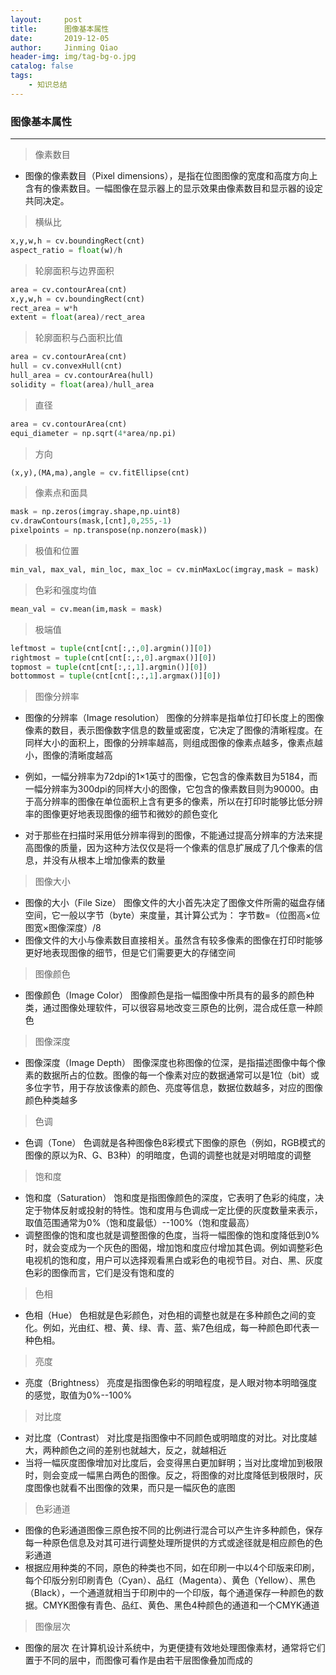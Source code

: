 ```yaml
---
layout:     post
title:      图像基本属性
date:       2019-12-05
author:     Jinming Qiao
header-img: img/tag-bg-o.jpg
catalog: false
tags:
    - 知识总结
---
```

### 图像基本属性

---



> 像素数目

- 图像的像素数目（Pixel dimensions），是指在位图图像的宽度和高度方向上含有的像素数目。一幅图像在显示器上的显示效果由像素数目和显示器的设定共同决定。



>  横纵比

```python
x,y,w,h = cv.boundingRect(cnt)
aspect_ratio = float(w)/h
```



> 轮廓面积与边界面积

```python
area = cv.contourArea(cnt)
x,y,w,h = cv.boundingRect(cnt)
rect_area = w*h
extent = float(area)/rect_area
```



> 轮廓面积与凸面积比值

```python
area = cv.contourArea(cnt)
hull = cv.convexHull(cnt)
hull_area = cv.contourArea(hull)
solidity = float(area)/hull_area
```



> 直径

```python
area = cv.contourArea(cnt)
equi_diameter = np.sqrt(4*area/np.pi)
```



> 方向

```python
(x,y),(MA,ma),angle = cv.fitEllipse(cnt)
```



> 像素点和面具

```python
mask = np.zeros(imgray.shape,np.uint8)
cv.drawContours(mask,[cnt],0,255,-1)
pixelpoints = np.transpose(np.nonzero(mask))
```



> 极值和位置

```python
min_val, max_val, min_loc, max_loc = cv.minMaxLoc(imgray,mask = mask)
```



> 色彩和强度均值

```python
mean_val = cv.mean(im,mask = mask)
```



> 极端值

```python
leftmost = tuple(cnt[cnt[:,:,0].argmin()][0])
rightmost = tuple(cnt[cnt[:,:,0].argmax()][0])
topmost = tuple(cnt[cnt[:,:,1].argmin()][0])
bottommost = tuple(cnt[cnt[:,:,1].argmax()][0])
```



> 图像分辨率

- 图像的分辨率（Image resolution） 图像的分辨率是指单位打印长度上的图像像素的数目，表示图像数字信息的数量或密度，它决定了图像的清晰程度。在同样大小的面积上，图像的分辨率越高，则组成图像的像素点越多，像素点越小，图像的清晰度越高

- 例如，一幅分辨率为72dpi的1×1英寸的图像，它包含的像素数目为5184，而一幅分辨率为300dpi的同样大小的图像，它包含的像素数目则为90000。由于高分辨率的图像在单位面积上含有更多的像素，所以在打印时能够比低分辨率的图像更好地表现图像的细节和微妙的颜色变化

- 对于那些在扫描时采用低分辨率得到的图像，不能通过提高分辨率的方法来提高图像的质量，因为这种方法仅仅是将一个像素的信息扩展成了几个像素的信息，并没有从根本上增加像素的数量

  

> 图像大小

- 图像的大小（File Size） 图像文件的大小首先决定了图像文件所需的磁盘存储空间，它一般以字节（byte）来度量，其计算公式为： 字节数=（位图高×位图宽×图像深度）/8 
- 图像文件的大小与像素数目直接相关。虽然含有较多像素的图像在打印时能够更好地表现图像的细节，但是它们需要更大的存储空间



> 图像颜色

- 图像颜色（Image Color） 图像颜色是指一幅图像中所具有的最多的颜色种类，通过图像处理软件，可以很容易地改变三原色的比例，混合成任意一种颜色



> 图像深度

- 图像深度（Image Depth） 图像深度也称图像的位深，是指描述图像中每个像素的数据所占的位数。图像的每一个像素对应的数据通常可以是1位（bit）或多位字节，用于存放该像素的颜色、亮度等信息，数据位数越多，对应的图像颜色种类越多



> 色调

- 色调（Tone） 色调就是各种图像色8彩模式下图像的原色（例如，RGB模式的图像的原以为R、G、B3种）的明暗度，色调的调整也就是对明暗度的调整



> 饱和度

- 饱和度（Saturation） 饱和度是指图像颜色的深度，它表明了色彩的纯度，决定于物体反射或投射的特性。饱和度用与色调成一定比便的灰度数量来表示，取值范围通常为0%（饱和度最低）--100%（饱和度最高）
- 调整图像的饱和度也就是调整图像的色度，当将一幅图像的饱和度降低到0%时，就会变成为一个灰色的图偈，增加饱和度应付增加其色调。例如调整彩色电视机的饱和度，用户可以选择观看黑白或彩色的电视节目。对白、黑、灰度色彩的图像而言，它们是没有饱和度的



> 色相

- 色相（Hue） 色相就是色彩颜色，对色相的调整也就是在多种颜色之间的变化。例如，光由红、橙、黄、绿、青、蓝、紫7色组成，每一种颜色即代表一种色相。



> 亮度

- 亮度（Brightness） 亮度是指图像色彩的明暗程度，是人眼对物本明暗强度的感觉，取值为0%--100%



> 对比度

- 对比度（Contrast） 对比度是指图像中不同颜色或明暗度的对比。对比度越大，两种颜色之间的差别也就越大，反之，就越相近
- 当将一幅灰度图像增加对比度后，会变得黑白更加鲜明；当对比度增加到极限时，则会变成一幅黑白两色的图像。反之，将图像的对比度降低到极限时，灰度图像也就看不出图像的效果，而只是一幅灰色的底图



> 色彩通道

- 图像的色彩通道图像三原色按不同的比例进行混合可以产生许多种颜色，保存每一种原色信息及对其可进行调整处理所提供的方式或途径就是相应颜色的色彩通道
- 根据应用种类的不同，原色的种类也不同，如在印刷一中以4个印版来印刷，每个印版分别印刷青色（Cyan）、品红（Magenta）、黄色（Yellow）、黑色（Black），一个通道就相当于印刷中的一个印版，每个通道保存一种颜色的数据。CMYK图像有青色、品红、黄色、黑色4种颜色的通道和一个CMYK通道



> 图像层次

- 图像的层次 在计算机设计系统中，为更便捷有效地处理图像素材，通常将它们置于不同的层中，而图像可看作是由若干层图像叠加而成的